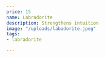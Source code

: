 ```yaml
---
price: 15
name: Labradorite
description: Strengthens intuition
image: "/uploads/labadorite.jpeg"
tags:
- labradorite

---
```


